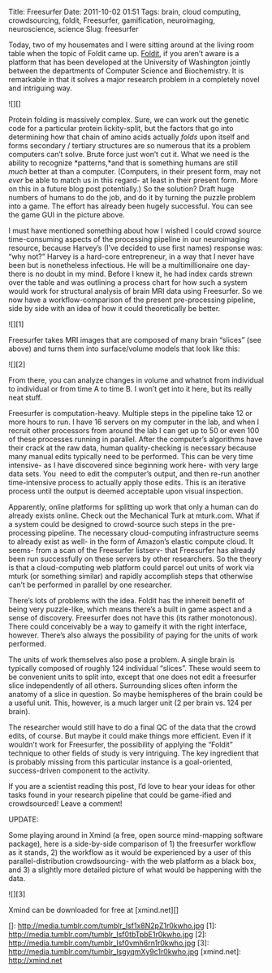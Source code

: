 Title: Freesurfer
Date: 2011-10-02 01:51
Tags: brain, cloud computing, crowdsourcing, foldit, Freesurfer, gamification, neuroimaging, neuroscience, science
Slug: freesurfer

Today, two of my housemates and I were sitting around at the living room
table when the topic of Foldit came up. [Foldit][], if you aren’t aware
is a platform that has been developed at the University of Washington
jointly between the departments of Computer Science and Biochemistry. It
is remarkable in that it solves a major research problem in a completely
novel and intriguing way.

![][]

Protein folding is massively complex. Sure, we can work out the genetic
code for a particular protein lickity-split, but the factors that go
into determining how that chain of amino acids actually *folds* upon
itself and forms secondary / tertiary structures are so numerous that
its a problem computers can’t solve. Brute force just won’t cut it. What
we need is the ability to recognize *patterns,*and that is something
humans are still *much* better at than a computer. (Computers, in their
present form, may not *ever* be able to match us in this regard- at
least in their present form. More on this in a future blog post
potentially.) So the solution? Draft huge numbers of humans to do the
job, and do it by turning the puzzle problem into a game. The effort has
already been hugely successful. You can see the game GUI in the picture
above.

I must have mentioned something about how I wished I could crowd source
time-consuming aspects of the processing pipeline in our neuroimaging
resource, because Harvey’s (I’ve decided to use first names) response
was: “why not?” Harvey is a hard-core entrepreneur, in a way that I
never have been but is nonetheless infectious. He will be a
multimillionaire one day- there is no doubt in my mind. Before I knew
it, he had index cards strewn over the table and was outlining a process
chart for how such a system would work for structural analysis of brain
MRI data using Freesurfer. So we now have a workflow-comparison of the
present pre-processing pipeline, side by side with an idea of how it
could theoretically be better.

![][1]

Freesurfer takes MRI images that are composed of many brain “slices”
(see above) and turns them into surface/volume models that look like
this:

![][2]

From there, you can analyze changes in volume and whatnot from
individual to individual or from time A to time B. I won’t get into it
here, but its really neat stuff.

Freesurfer is computation-heavy. Multiple steps in the pipeline take 12
or more hours to run. I have 16 servers on my computer in the lab, and
when I recruit other processors from around the lab I can get up to 50
or even 100 of these processes running in parallel. After the computer’s
algorithms have their crack at the raw data, human quality-checking is
necessary because many manual edits typically need to be performed. This
can be very time intensive- as I have discovered since beginning work
here- with very large data sets. You  need to edit the computer’s
output, and then re-run another time-intensive process to actually apply
those edits. This is an iterative process until the output is deemed
acceptable upon visual inspection. 

Apparently, online platforms for splitting up work that only a human can
do already exists online. Check out the Mechanical Turk at mturk.com.
What if a system could be designed to crowd-source such steps in the
pre-processing pipeline. The necessary cloud-computing infrastructure
seems to already exist as well- in the form of Amazon’s elastic compute
cloud. It seems- from a scan of the Freesurfer listserv- that Freesurfer
has already been run successfully on these servers by other researchers.
So the theory is that a cloud-computing web platform could parcel out
units of work via mturk (or something similar) and rapidly accomplish
steps that otherwise can’t be performed in parallel by one researcher.

There’s lots of problems with the idea. Foldit has the inhereit benefit
of being very puzzle-like, which means there’s a built in game aspect
and a sense of discovery. Freesurfer does not have this (its rather
monotonous). There could conceivably be a way to gameify it with the
right interface, however. There’s also always the possibility of paying
for the units of work performed. 

The units of work themselves also pose a problem. A single brain is
typically composed of roughly 124 individual “slices”. These would seem
to be convenient units to split into, except that one does not edit a
freesurfer slice independently of all others. Surrounding slices often
inform the anatomy of a slice in question. So maybe hemispheres of the
brain could be a useful unit. This, however, is a much larger unit (2
per brain vs. 124 per brain). 

The researcher would still have to do a final QC of the data that the
crowd edits, of course. But maybe it could make things more efficient.
Even if it wouldn’t work for Freesurfer, the possibility of applying the
“Foldit” technique to other fields of study is very intriguing. The key
ingredient that is probably missing from this particular instance is a
goal-oriented, success-driven component to the activity.

If you are a scientist reading this post, I’d love to hear your ideas
for other tasks found in your research pipeline that could be game-ified
and crowdsourced! Leave a comment!

UPDATE:

Some playing around in Xmind (a free, open source mind-mapping software
package), here is a side-by-side comparison of 1) the freesurfer
workflow as it stands, 2) the workflow as it would be experienced by a
user of this parallel-distribution crowdsourcing- with the web platform
as a black box, and 3) a slightly more detailed picture of what would be
happening with the data.

![][3]

Xmind can be downloaded for free at [xmind.net][]

  [Foldit]: http://fold.it
  []: http://media.tumblr.com/tumblr_lsf1x8N2pZ1r0kwho.jpg
  [1]: http://media.tumblr.com/tumblr_lsf0tbTpbE1r0kwho.jpg
  [2]: http://media.tumblr.com/tumblr_lsf0vmh6rn1r0kwho.jpg
  [3]: http://media.tumblr.com/tumblr_lsgyqmXy9c1r0kwho.jpg
  [xmind.net]: http://xmind.net
